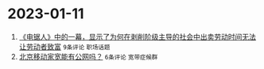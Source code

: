 # 2023-01-11

1. [《电锯人》中的一幕，显示了为何在剥削阶级主导的社会中出卖劳动时间无法让劳动者致富](https://www.v2ex.com/t/908055) `9条评论` `职场话题`
1. [北京移动家宽能有公网吗？](https://www.v2ex.com/t/908057) `6条评论` `宽带症候群`
